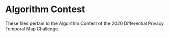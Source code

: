 # Algorithm Contest 

These files pertain to the Algorithm Contest of the 2020 Differential Privacy Temporal Map Challenge. 
